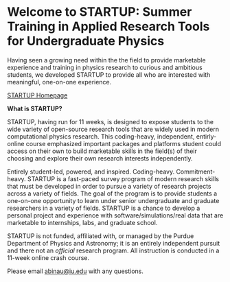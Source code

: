# Welcome to STARTUP: Summer Training in Applied Research Tools for Undergraduate Physics

Having seen a growing need within the the field to provide marketable experience and training in physics research to curious and ambitious students, we developed STARTUP to provide all who are interested with meaningful, one-on-one experience.

[STARTUP Homepage](https://sites.google.com/view/startup-purdue/home)


**What is STARTUP?**

STARTUP, having run for 11 weeks, is designed to expose students to the wide variety of open-source research tools that are widely used in modern computational physics research. This coding-heavy, independent, entirly-online course emphasized important packages and platforms student could access on their own to build marketable skills in the field(s) of their choosing and explore their own research interests independently. 

Entirely student-led, powered, and inspired. Coding-heavy. Commitment-heavy. STARTUP is a fast-paced survey program of modern research skills that must be developed in order to pursue a variety of research projects across a variety of fields. The goal of the program is to provide students a one-on-one opportunity to learn under senior undergraduate and graduate researchers in a variety of fields. STARTUP is a chance to develop a personal project and experience with software/simulations/real data that are marketable to internships, labs, and graduate school. 

STARTUP is not funded, affiliated with, or managed by the Purdue Department of Physics and Astronomy; it is an entirely independent pursuit and there not an *official* research program. All instruction is conducted in a 11-week online crash course. 

Please email abinau@iu.edu with any questions. 
